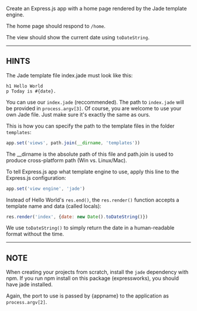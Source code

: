 Create an Express.js app with a home page rendered by the Jade template engine.

The home page should respond to `/home`.

The view should show the current date using `toDateString`.

-----------------------------

## HINTS

The Jade template file index.jade must look like this:

```jade
h1 Hello World
p Today is #{date}.
```

You can use our `index.jade` (reccommended). The path to `index.jade` will be provided in
`process.argv[3]`. Of course, you are welcome to use your own Jade file. Just make sure it's exactly the same as ours.

This is how you can specify the path to the template files in the folder `templates`:

```js
app.set('views', path.join(__dirname, 'templates'))
```

The __dirname is the absolute path of this file and path.join is used to produce cross-platform path (Win vs. Linux/Mac).

To tell Express.js app what template engine to use, apply this line to the
Express.js configuration:

```js
app.set('view engine', 'jade')
```

Instead of Hello World's `res.end()`, the `res.render()` function accepts
a template name and data (called locals):

```js
res.render('index', {date: new Date().toDateString()})
```

We use `toDateString()` to simply return the date in a human-readable format
without the time.

--------------------------------

## NOTE

When creating your projects from scratch, install the `jade` dependency with npm.
If you run npm install on this package (expressworks), you should have jade installed.

Again, the port to use is passed by {appname} to the application as `process.argv[2]`.
